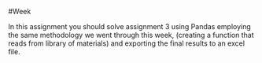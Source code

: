 #Week 

In this assignment you should solve assignment 3 using Pandas employing the same methodology we went through this week, (creating a function that reads from library of  materials) and exporting the final results to an excel file.
